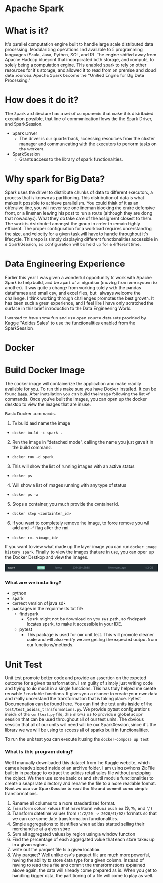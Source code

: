 # Apache Spark 

# What is it? 
It's parallel computation engine built to handle large scale distributed data processing. Modularizing operations and available to 5 programming languages (Scala, Java, Python, SQL, and R). The engine shifted away from Apache Hadoop blueprint that incorporated both storage, and compute, to solely being a computation engine. This enabled spark to rely on other resources for it's storage, and allowed it to read from on premise and cloud data sources. Apache Spark become the "Unified Engine for Big Data Processing."

# How does it do it? 
The Spark architecture has a set of components that make this distributed execution possible, that line of communication flows the the Spark Driver, and SparkSession. 

* Spark Driver
  * The driver is our quarterback, accessing resources from the cluster manager and communicating with the executors to perform tasks on the workers.
* SparkSession 
  * Grants access to the library of spark functionalities. 
 
# Why spark for Big Data? 
Spark uses the driver to distribute chunks of data to different executors, a process that is known as partitioning. This distribution of data is what makes it possible to achieve parallelism. You could think of it as an offensive line, you will never see one lineman blocking the entire defensive front, or a lineman leaving his post to run a route (although they are doing that nowadays). What they do take care of the assigment closest to them. The work is distributed amongst the group in order to remain highly efficient. The proper configuration for a workload requires understanding the size, and velocity for a given task will have to handle throughout it's lifecycle. This repo is simply displaying different functionalities accessible in a SparkSession, so configuration will be held up for a different time. 

# Data Engineering Experience 
Earlier this year I was given a wonderful opportunity to work with Apache Spark to help build, and be apart of a migration (moving from one system to another). It was quite a change from working solely with the pandas dataframes and small csv, and excel files, but I always welcome the challenge. I think working through challenges promotes the best growth. It has been such a great experience, and I feel like I have only scratched the surface in this brief introduction to the Data Engineering World. 

I wanted to have some fun and use open source data sets provided by Kaggle "Adidas Sales" to use the functionalities enabled from the SparkSession. 

# Docker 
# Build Docker Image 
The docker image will containerize the application and make readily available for you. 
To run this make sure you have Docker installed. It can be found [here](https://docs.docker.com/engine/install/). After installation you can build the image following the list of commands. Once you've built the images, you can open up the docker desktop to view the images that are in use. 

Basic Docker commands. 
1. To build and name the image
  * `docker build -t spark .`
2. Run the image in "detached mode", calling the name you just gave it in the build command. 
  * `docker run -d spark`
3. This will show the list of running images with an active status
  * `docker ps`
4. Will show a list of images running with any type of status
  * `docker ps -a`
5. Stops a container, you much provide the container id. 
  * `docker stop <containter_id>`
6. If you want to completely remove the image, to force remove you wil add and `-f` flag after the rmi. 
  * `docker rmi <image_id>`

If you want to view what made up the layer image you can run `docker image history spark`. Finally, to view the images that are in use, you can open up the Docker Destkop and view the images. 

![Image](https://github.com/sjrojanooo/spark/blob/main/images/in-use-images.png)

### What are we installing? 
* python
* spark
* correct version of java sdk
* packages in the requirments.txt file
  * findspark
    * Spark might not be download on you sys.path, so findspark locates spark, to make it accessible in your IDE. 
  * pytest
    * This package is used for our unit test. This will promote cleaner code and will also verify we are getting the expected output from our functions/methods.

# Unit Test
Unit test promote better code and provide an assertion on the expcted outcome for a given transformation. I am guilty of simply just writing code and trying to do much in a single functions. This has truly helped me create reusable / readable functions. It gives you a chance to create your own data and really understand the transformation that is taking place. Pytest Documenation can be found [here](https://docs.pytest.org/en/7.2.x/). You can find the test units inside of the `test/test_adidas_transformations.py`. We provide pytest configurations  inside of the `conftest.py` file, this allows us to provide a global scopr session that can be used throughout all of our test units. The obvious session that all of our units will need will be our SparkSession, since it's the library we we will be using to access all of sparks built in functionalities. 

To run the unit test you can execute it using the `docker-compose up test`

### What is this program doing? 
Well I manually downloaded this dataset from the Kaggle website, which came already zipped inside of an archive folder. I am using pythons ZipFile built in in package to extract the adidas retail sales file without unzipping the object. We then use some basic os and shutil module functionalities to create a seaparate directory and rename the file to a more readable format. Next we use our SparkSession to read the file and commit some simple transformations. 

1. Raname all columns to a more standardized format. 
2. Transform colum values that have literal values such as ($, %, and ",")
3. Transform datetime values from `(1/2/20 -> 2020/01/02)` formats so that we can use some date transformation funcitonalities. 
4. Simple aggregations to identifies when adidas started selling their merchandise at a given store
5. Sum all aggregated values by region using a window function 
6. Find the percentage of each aggregated value that each store takes up in a given region. 
7. write out the parquet file to a given location. 
8. Why parquet? Well unlike csv's parquet file are much more powerful, having the ability to store data type for a given column. Instead of having to read the a file and commit the transformations explained above again, the data will already come prepared as is. When you get to handling bigger data, the partitioning of a file will come to play as well. 
